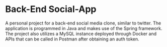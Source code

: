 # Back-End Social-App
A personal project for a back-end social media clone, similar to twitter. The application is programmed in Java and makes use of the Spring framework.
The project also utilizes a MySQL instance deployed through Docker and APIs that can be called in Postman after obtaining an auth token. 
